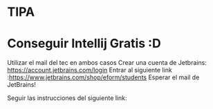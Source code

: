 # TIPA

# Conseguir Intellij Gratis :D
Utilizar el mail del tec en ambos casos
Crear una cuenta de Jetbrains: https://account.jetbrains.com/login
Entrar al siguiente link :https://www.jetbrains.com/shop/eform/students
Esperar el mail de JetBrains! 

Seguir las instrucciones del siguiente link:
